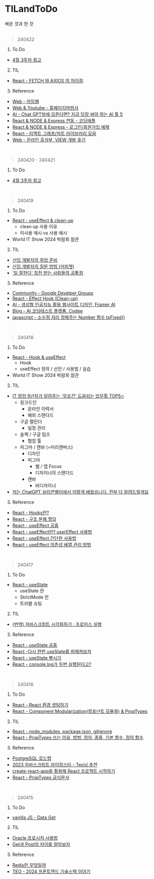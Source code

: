 # TILandToDo
배운 것과 한 것<br><br>

> 240422
1. To Do
- [4월 3주차 회고](https://velog.io/@irish/2024-4-3-Review)
2. TIL
- [React - FETCH 와 AXIOS 의 차이점](https://velog.io/@ony/USEFETCH-%EC%99%80-AXIOS-%EC%9D%98-%EC%B0%A8%EC%9D%B4%EC%A0%90)
3. Reference
- [Web - 아임웹](https://imweb.me/)
- [Web & Youtube - 홈페이지마법사](https://www.youtube.com/@Homgwart)
- [AI - Chat GPT밖에 모른다면? 지금 당장 써야 하는 AI 툴 5](https://ko-blog.smore.im/marketing-insights/ai-tools/?utm_source=oneoneone)
- [React & NODE & Express 연동 - 코딩애플](https://codingapple.com/unit/nodejs-react-integration/)
- [React & NODE & Express - 로그인/회원가입 예제](https://sirius7.tistory.com/101)
- [React - 리액트 그래프/차트 라이브러리 모음](https://velog.io/@eunjin/React-%EB%A6%AC%EC%95%A1%ED%8A%B8-%EA%B7%B8%EB%9E%98%ED%94%84%EC%B0%A8%ED%8A%B8-%EB%9D%BC%EC%9D%B4%EB%B8%8C%EB%9F%AC%EB%A6%AC-%EB%AA%A8%EC%9D%8C)
- [Web - 온라인 출석부, VIEW 개발 후기](https://velog.io/@ubin_ing/develop-view)  
<br>


> 240420 - 240421
1. To Do
- [4월 3주차 회고](https://velog.io/@irish/2024-4-3-Review)
<br>

> 240419
1. To Do
- [React - useEffect & clean-up](https://velog.io/@irish/ReactJS-Movie-Web-Service-useEffect-clean-up)
  - clean up 사용 이유
  - 미사용 예시 vs 사용 예시
- World IT Show 2024 박람회 참관 
2. TIL
- [신입 개발자의 취업 준비](https://velog.io/@yoosion030/%EC%8B%A0%EC%9E%85-%EA%B0%9C%EB%B0%9C%EC%9E%90%EC%9D%98-%EC%B7%A8%EC%97%85-%EC%A4%80%EB%B9%84-%EC%9E%91%EC%84%B1-%EA%B8%80)
- [신입 개발자의 질문 방법 (커피챗)](https://velog.io/@yoosion030/3.-%EC%8B%A0%EC%9E%85-%EA%B0%9C%EB%B0%9C%EC%9E%90%EC%9D%98-%EC%A7%88%EB%AC%B8-%EB%B0%A9%EB%B2%95-%EC%BB%A4%ED%94%BC%EC%B1%97)
- [‘일 잘한다' 칭찬 받는 사람들의 공통점](https://eopla.net/magazines/87#)
3. Reference
- [Community - Google Develper Groups](https://gdg.community.dev/)
- [React - Effect Hook (Clean-up)](https://velog.io/@enjoywater/React-Effect-Hook-Clean-up)
- [AI - 생성형 인공지능 활용 웹사이트 디자인, Framer AI](https://www.youtube.com/watch?v=v_FjY7Udmz0)
- [Blog - AI 코딩테스트 플랫폼, Codee](https://velog.io/@oxxun21/AI-%EC%BD%94%EB%94%A9%ED%85%8C%EC%8A%A4%ED%8A%B8-%ED%94%8C%EB%9E%AB%ED%8F%BC-Codee)
- [javascript - 소수점 자리 정해주는 Number 함수 toFixed()](https://powerku.tistory.com/183#google_vignette)
<br>

> 240418
1. To Do
- [React - Hook & useEffect](https://velog.io/@irish/ReactJS-Movie-Web-Service-Hook-And-useEffect)
  - Hook
  - useEffect 정의 / 선언 / 사용법 / 실습
- World IT Show 2024 박람회 참관 
2. TIL
- [IT 창업 9년차가 알려주는 '무조건' 도움되는 업무툴 TOP5🔥](https://www.youtube.com/watch?v=6t-1B7GH0sk)
  - 링크드인
    - 온라인 이력서
    - 해외 스탠다드
  - 구글 캘린더
    - 일정 관리
  - 슬랙 / 구글 팀즈
    - 협업 툴
  - 피그마 / 캔바 (=미리캔버스)
    - 디자인
    - 피그마
      - 웹 / 앱 Focus
      - 디자이너의 스탠다드
    - 캔바
      - 비디자이너
- [저는 ChatGPT 실리콘밸리에서 이렇게 배웠습니다. 전부 다 알려드릴게요](https://www.youtube.com/watch?v=K1mCgq6RYhI)
3. Reference
- [React - Hooks란?](https://velog.io/@niboo/React-Hooks-%EB%9E%80)
- [React - 구조 분해 할당](https://velog.io/@niboo/React-%EA%B5%AC%EC%A1%B0-%EB%B6%84%ED%95%B4-%ED%95%A0%EB%8B%B9feat.-useState)
- [React - useEffect 공홈](https://react.dev/reference/react/useEffect)
- [React - useEffect란? userEffect 사용법](https://goddaehee.tistory.com/308)
- [React - useEffect 간단한 사용법](https://velog.io/@yeonsubaek/React-Hooks-useEffect-%EA%B0%84%EB%8B%A8%ED%95%9C-%EC%82%AC%EC%9A%A9%EB%B2%95)
- [React - useEffect 의존성 배열 관리 방법](https://velog.io/@ksh4820/useEffect-%EC%9D%98%EC%A1%B4%EC%84%B1-%EB%B0%B0%EC%97%B4-%EA%B4%80%EB%A6%AC-%EB%B0%A9%EB%B2%95)
<br>

> 240417
1. To Do
- [React - useState](https://velog.io/@irish/ReactJS-Movie-Web-Service-useState)
  - useState 란
  - StrictMode 란
  - 트러블 슈팅 
2. TIL
- [(번역) 자바스크립트 시각화하기 : 프로미스 실행](https://velog.io/@sehyunny/js-visualized-promise-execution)
3. Reference
- [React - useState 공홈](https://react.dev/reference/react/useState)
- [React -다시 한번 useState를 파헤쳐보자](https://velog.io/@hjthgus777/%EB%8B%A4%EC%8B%9C-%ED%95%9C%EB%B2%88-useState-%EB%A5%BC-%ED%8C%8C%ED%97%A4%EC%B3%90%EB%B3%B4%EC%9E%90)
- [React - useState 뿌시기](https://velog.io/@jaychang99/React-%EC%9D%98-useState-%EB%BF%8C%EC%8B%9C%EA%B8%B0)
- [React - console.log가 두번 실행된다고?](https://velog.io/@hyes-y-tag/React-useEffect%EA%B0%80-%EB%91%90%EB%B2%88-%EC%8B%A4%ED%96%89%EB%90%9C%EB%8B%A4%EA%B3%A0)
<br>

> 240416
1. To Do
- [React - React 환경 셋팅하기](https://velog.io/@irish/ReactJS-Movie-Web-Service-SettingReact)
- [React - Component Modularization(컴포넌트 모듈화) & PropTypes](https://velog.io/@irish/ReactJS-Movie-Web-Service-Component-Modularization-PropTypes)
2. TIL
- [React - node_modules, package.json, gitignore](https://velog.io/@joahkim/React-nodemodules-package.json-gitignore)
- [React - PropTypes 쓰는 이유, 방법, 정의, 종류, 기본 함수, 정의 함수](https://velog.io/@eunjin/React-PropTypes-%EC%93%B0%EB%8A%94-%EC%9D%B4%EC%9C%A0-%EB%B0%A9%EB%B2%95)
3. Reference
- [PostgreSQL 로드맵](https://roadmap.sh/postgresql-dba)
- [2023 자바스크립트 라이징스타 - Teo님 추천](https://risingstars.js.org/2023/ko)
- [create-react-app을 활용해 React 프로젝트 시작하기](https://deku.posstree.com/ko/react/create-react-app/start/)
- [React - PropTypes 공식문서](https://reactjs-kr.firebaseapp.com/docs/typechecking-with-proptypes.html)
<br>

> 240415
1. To Do
- [vanilla JS - Data Get](https://velog.io/@irish/ReactJS-Movie-Web-Service-GetMethodAndData)
2. TIL
- [Oracle 프로시저 사용법](https://bongra.tistory.com/277)
- [Get과 Post의 차이를 알아보자](https://velog.io/@soopy368/web-Get%EA%B3%BC-Post%EC%9D%98-%EC%B0%A8%EC%9D%B4%EB%A5%BC-%EC%95%8C%EC%95%84%EB%B3%B4%EC%9E%90)
3. Reference
- [Redis란 무엇일까](https://velog.io/@hope1213/Redis%EB%9E%80-%EB%AC%B4%EC%97%87%EC%9D%BC%EA%B9%8C)
- [TEO - 2024 프론트엔드 기술스택 이야기](https://velog.io/@teo/2024-frontend-techstack)
